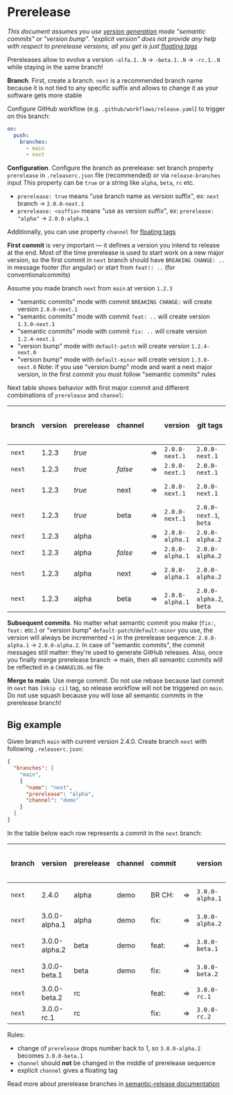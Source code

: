 # Prerelease

_This document assumes you use [version generation](./version-generation.md) mode "semantic commits" or "version bump".
"explicit version" does not provide any help with respect to prerelease versions, all you get is just [floating tags](./floating-tags.md)_

Prereleases allow to evolve a version `-alfa.1..N` → `-beta.1..N` → `-rc.1..N` while staying in the same branch!

**Branch**. First, create a branch. `next` is a recommended branch name because it is not tied to any specific suffix
and allows to change it as your software gets more stable

Configure GitHub workflow (e.g. `.github/workflows/release.yaml`) to trigger on this branch:
```yaml
on:
  push:
    branches:
      - main
      - next
```

**Configuration**. Configure the branch as prerelease: set branch property `prerelease` in `.releaserc.json` file (recommended) or via `release-branches` input
This property can be `true` or a string like `alpha`, `beta`, `rc` etc.
- `prerelease: true` means "use branch name as version suffix", ex: `next` branch → `2.0.0-next.1`
- `prerelease: <suffix>` means "use <suffix> as version suffix", ex: `prerelease: "alpha"` → `2.0.0-alpha.1`

Additionally, you can use property `channel` for [floating tags](./floating-tags.md)

**First commit** is very important — it defines a version you intend to release at the end.
Most of the time prerelease is used to start work on a new major version,
so the first commit in `next` branch should have `BREAKING CHANGE: ..` in message footer (for angular)
or start from `feat!: ..` (for conventionalcommits)

Assume you made branch `next` from `main` at version `1.2.3`
- "semantic commits" mode with commit `BREAKING CHANGE:` will create version `2.0.0-next.1`
- "semantic commits" mode with commit `feat: ..` will create version `1.3.0-next.1`
- "semantic commits" mode with commit `fix: ..` will create version `1.2.4-next.1`
- "version bump" mode with `default-patch` will create version `1.2.4-next.0`
- "version bump" mode with `default-minor` will create version `1.3.0-next.0`
Note: if you use "version bump" mode and want a next major version, in the first commit you must follow "semantic commits" rules

Next table shows behavior with first major commit and different combinations of `prerelease` and `channel`:

| branch | version | prerelease | channel |   | version         | git tags                | Docker tags and S3 dirs | npm tag |
|--------|---------|------------|---------|---|-----------------|-------------------------|-------------------------|---------|
| `next` | 1.2.3   | _true_     |         | ⇒ | `2.0.0-next.1`  | `2.0.0-next.1`          | _same_                  | `next`  |
| `next` | 1.2.3   | _true_     | _false_ | ⇒ | `2.0.0-next.1`  | `2.0.0-next.1`          | _same_                  | `next`  |
| `next` | 1.2.3   | _true_     | next    | ⇒ | `2.0.0-next.1`  | `2.0.0-next.1`          | `2.0.0-next.2`, `next`  | `next`  |
| `next` | 1.2.3   | _true_     | beta    | ⇒ | `2.0.0-next.1`  | `2.0.0-next.1`, `beta`  | _same_                  | `next`  |
| `next` | 1.2.3   | alpha      |         | ⇒ | `2.0.0-alpha.1` | `2.0.0-alpha.2`         | _same_                  | `next`  |
| `next` | 1.2.3   | alpha      | _false_ | ⇒ | `2.0.0-alpha.1` | `2.0.0-alpha.2`         | _same_                  | `next`  |
| `next` | 1.2.3   | alpha      | next    | ⇒ | `2.0.0-alpha.1` | `2.0.0-alpha.2`         | `2.0.0-alpha.2`, `next` | `next`  |
| `next` | 1.2.3   | alpha      | beta    | ⇒ | `2.0.0-alpha.1` | `2.0.0-alpha.2`, `beta` | _same_                  | `next`  |

**Subsequent commits**. No matter what semantic commit you make (`fix:`, `feat:` etc.) or "version bump" `default-patch`/`default-minor` you use,
the version will always be incremented `+1` in the prerelease sequence: `2.0.0-alpha.1` → `2.0.0-alpha.2`.
In case of "semantic commits", the commit messages still matter: they're used to generate GitHub releases.
Also, once you finally merge prerelease branch → main, then all semantic commits will be reflected in a `CHANGELOG.md` file

**Merge to main**. Use merge commit. Do not use rebase because last commit in `next` has `[skip ci]` tag,
so release workflow will not be triggered on `main`.
Do not use squash because you will lose all semantic commits in the prerelease branch!

## Big example

Given branch `main` with current version 2.4.0. Create branch `next` with following `.releaserc.json`:

```json
{
  "branches": [
    "main",
    {
      "name": "next",
      "prerelease": "alpha",
      "channel": "demo"
    }
  ]
}
```

In the table below each row represents a commit in the `next` branch:

| branch | version       | prerelease | channel | commit |   | version                 | git tags                | Docker tags and S3 dirs | npm tag |
|--------|---------------|------------|---------|--------|---|-------------------------|-------------------------|-------------------------|---------|
| `next` | 2.4.0         | alpha      | demo    | BR CH: | ⇒ | `3.0.0-alpha.1`         | `3.0.0-alpha.1`, `demo` | _same_                  | `demo`  |
| `next` | 3.0.0-alpha.1 | alpha      | demo    | fix:   | ⇒ | `3.0.0-alpha.2`         | `3.0.0-alpha.2`, `demo` | _same_                  | `demo`  |
| `next` | 3.0.0-alpha.2 | beta       | demo    | feat:  | ⇒ | `3.0.0-beta.1`          | `3.0.0-beta.1`, `demo`  | _same_                  | `demo`  |
| `next` | 3.0.0-beta.1  | beta       | demo    | fix:   | ⇒ | `3.0.0-beta.2`          | `3.0.0-beta.2`, `demo`  | _same_                  | `demo`  |
| `next` | 3.0.0-beta.2  | rc         |         | feat:  | ⇒ | `3.0.0-rc.1`            | `3.0.0-rc.1`            | _same_                  | `next`  |
| `next` | 3.0.0-rc.1    | rc         |         | fix:   | ⇒ | `3.0.0-rc.2`            | `3.0.0-rc.2`            | _same_                  | `next`  |

Rules:
- change of `prerelease` drops number back to 1, so `3.0.0-alpha.2` becomes `3.0.0-beta.1`
- `channel` should **not** be changed in the middle of prerelease sequence
- explicit `channel` gives a floating tag

Read more about prerelease branches in [semantic-release documentation](https://semantic-release.gitbook.io/semantic-release/usage/workflow-configuration#pre-release-branches)
